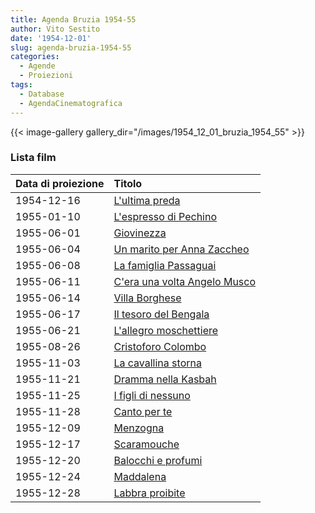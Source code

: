 ```yaml
---
title: Agenda Bruzia 1954-55
author: Vito Sestito
date: '1954-12-01'
slug: agenda-bruzia-1954-55
categories:
  - Agende
  - Proiezioni
tags:
  - Database
  - AgendaCinematografica
---
```

{{< image-gallery gallery_dir="/images/1954_12_01_bruzia_1954_55" >}}

### Lista film

|Data di proiezione |Titolo                       |
|:------------------|:----------------------------|
|1954-12-16         |[L'ultima preda](https://www.imdb.com/title/tt0043090/)|
|1955-01-10         |[L'espresso di Pechino](https://www.imdb.com/title/tt0043912/)|
|1955-06-01         |[Giovinezza](https://www.imdb.com/title/tt0044661/)|
|1955-06-04         |[Un marito per Anna Zaccheo](https://www.imdb.com/title/tt0046046/)|
|1955-06-08         |[La famiglia Passaguai](https://www.imdb.com/title/tt0043520/)|
|1955-06-11         |[C'era una volta Angelo Musco](https://www.imdb.com/title/tt0045587/)|
|1955-06-14         |[Villa Borghese](https://www.imdb.com/title/tt0046518/)|
|1955-06-17         |[Il tesoro del Bengala](https://www.imdb.com/title/tt0046413/)|
|1955-06-21         |[L'allegro moschettiere](https://www.imdb.com/title/tt0041228/)|
|1955-08-26         |[Cristoforo Colombo](https://www.imdb.com/title/tt0041247/)|
|1955-11-03         |[La cavallina storna](https://www.imdb.com/title/tt0045615/)|
|1955-11-21         |[Dramma nella Kasbah](https://www.imdb.com/title/tt0045705/)|
|1955-11-25         |[I figli di nessuno](https://www.imdb.com/title/tt0043532/)|
|1955-11-28         |[Canto per te](https://www.imdb.com/title/tt0045596/)|
|1955-12-09         |[Menzogna](https://www.imdb.com/title/tt0044898/)|
|1955-12-17         |[Scaramouche](https://www.imdb.com/title/tt0045125/)|
|1955-12-20         |[Balocchi e profumi](https://www.imdb.com/title/tt0045536/)|
|1955-12-24         |[Maddalena](https://www.imdb.com/title/tt0046023/)|
|1955-12-28         |[Labbra proibite](https://www.imdb.com/title/tt0045981/)|
